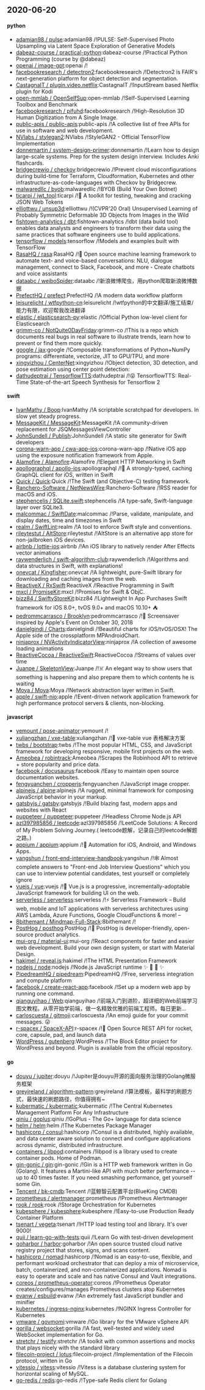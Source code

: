 ## 2020-06-20

#### python
* [adamian98 / pulse](https://github.com/adamian98/pulse):adamian98 /!PULSE: Self-Supervised Photo Upsampling via Latent Space Exploration of Generative Models
* [dabeaz-course / practical-python](https://github.com/dabeaz-course/practical-python):dabeaz-course /!Practical Python Programming (course by @dabeaz)
* [openai / image-gpt](https://github.com/openai/image-gpt):openai /!
* [facebookresearch / detectron2](https://github.com/facebookresearch/detectron2):facebookresearch /!Detectron2 is FAIR's next-generation platform for object detection and segmentation.
* [CastagnaIT / plugin.video.netflix](https://github.com/CastagnaIT/plugin.video.netflix):CastagnaIT /!InputStream based Netflix plugin for Kodi
* [open-mmlab / OpenSelfSup](https://github.com/open-mmlab/OpenSelfSup):open-mmlab /!Self-Supervised Learning Toolbox and Benchmark
* [facebookresearch / pifuhd](https://github.com/facebookresearch/pifuhd):facebookresearch /!High-Resolution 3D Human Digitization from A Single Image.
* [public-apis / public-apis](https://github.com/public-apis/public-apis):public-apis /!A collective list of free APIs for use in software and web development.
* [NVlabs / stylegan2](https://github.com/NVlabs/stylegan2):NVlabs /!StyleGAN2 - Official TensorFlow Implementation
* [donnemartin / system-design-primer](https://github.com/donnemartin/system-design-primer):donnemartin /!Learn how to design large-scale systems. Prep for the system design interview. Includes Anki flashcards.
* [bridgecrewio / checkov](https://github.com/bridgecrewio/checkov):bridgecrewio /!Prevent cloud misconfigurations during build-time for Terraform, Cloudformation, Kubernetes and other infrastructure-as-code-languages with Checkov by Bridgecrew.
* [malwaredllc / byob](https://github.com/malwaredllc/byob):malwaredllc /!BYOB (Build Your Own Botnet)
* [ticarpi / jwt_tool](https://github.com/ticarpi/jwt_tool):ticarpi /!🐍
A toolkit for testing, tweaking and cracking JSON Web Tokens
* [elliottwu / unsup3d](https://github.com/elliottwu/unsup3d):elliottwu /!(CVPR'20 Oral) Unsupervised Learning of Probably Symmetric Deformable 3D Objects from Images in the Wild
* [fishtown-analytics / dbt](https://github.com/fishtown-analytics/dbt):fishtown-analytics /!dbt (data build tool) enables data analysts and engineers to transform their data using the same practices that software engineers use to build applications.
* [tensorflow / models](https://github.com/tensorflow/models):tensorflow /!Models and examples built with TensorFlow
* [RasaHQ / rasa](https://github.com/RasaHQ/rasa):RasaHQ /!💬
Open source machine learning framework to automate text- and voice-based conversations: NLU, dialogue management, connect to Slack, Facebook, and more - Create chatbots and voice assistants
* [dataabc / weiboSpider](https://github.com/dataabc/weiboSpider):dataabc /!新浪微博爬虫，用python爬取新浪微博数据
* [PrefectHQ / prefect](https://github.com/PrefectHQ/prefect):PrefectHQ /!A modern data workflow platform
* [leisurelicht / wtfpython-cn](https://github.com/leisurelicht/wtfpython-cn):leisurelicht /!wtfpython的中文翻译/施工结束/ 能力有限，欢迎帮我改进翻译
* [elastic / elasticsearch-py](https://github.com/elastic/elasticsearch-py):elastic /!Official Python low-level client for Elasticsearch
* [grimm-co / NotQuite0DayFriday](https://github.com/grimm-co/NotQuite0DayFriday):grimm-co /!This is a repo which documents real bugs in real software to illustrate trends, learn how to prevent or find them more quickly.
* [google / jax](https://github.com/google/jax):google /!Composable transformations of Python+NumPy programs: differentiate, vectorize, JIT to GPU/TPU, and more
* [xingyizhou / CenterNet](https://github.com/xingyizhou/CenterNet):xingyizhou /!Object detection, 3D detection, and pose estimation using center point detection:
* [dathudeptrai / TensorflowTTS](https://github.com/dathudeptrai/TensorflowTTS):dathudeptrai /!😝
TensorflowTTS: Real-Time State-of-the-art Speech Synthesis for Tensorflow 2

#### swift
* [IvanMathy / Boop](https://github.com/IvanMathy/Boop):IvanMathy /!A scriptable scratchpad for developers. In slow yet steady progress.
* [MessageKit / MessageKit](https://github.com/MessageKit/MessageKit):MessageKit /!A community-driven replacement for JSQMessagesViewController
* [JohnSundell / Publish](https://github.com/JohnSundell/Publish):JohnSundell /!A static site generator for Swift developers
* [corona-warn-app / cwa-app-ios](https://github.com/corona-warn-app/cwa-app-ios):corona-warn-app /!Native iOS app using the exposure notification framework from Apple.
* [Alamofire / Alamofire](https://github.com/Alamofire/Alamofire):Alamofire /!Elegant HTTP Networking in Swift
* [apollographql / apollo-ios](https://github.com/apollographql/apollo-ios):apollographql /!📱
A strongly-typed, caching GraphQL client for iOS, written in Swift
* [Quick / Quick](https://github.com/Quick/Quick):Quick /!The Swift (and Objective-C) testing framework.
* [Ranchero-Software / NetNewsWire](https://github.com/Ranchero-Software/NetNewsWire):Ranchero-Software /!RSS reader for macOS and iOS.
* [stephencelis / SQLite.swift](https://github.com/stephencelis/SQLite.swift):stephencelis /!A type-safe, Swift-language layer over SQLite3.
* [malcommac / SwiftDate](https://github.com/malcommac/SwiftDate):malcommac /!Parse, validate, manipulate, and display dates, time and timezones in Swift
* [realm / SwiftLint](https://github.com/realm/SwiftLint):realm /!A tool to enforce Swift style and conventions.
* [rileytestut / AltStore](https://github.com/rileytestut/AltStore):rileytestut /!AltStore is an alternative app store for non-jailbroken iOS devices.
* [airbnb / lottie-ios](https://github.com/airbnb/lottie-ios):airbnb /!An iOS library to natively render After Effects vector animations
* [raywenderlich / swift-algorithm-club](https://github.com/raywenderlich/swift-algorithm-club):raywenderlich /!Algorithms and data structures in Swift, with explanations!
* [onevcat / Kingfisher](https://github.com/onevcat/Kingfisher):onevcat /!A lightweight, pure-Swift library for downloading and caching images from the web.
* [ReactiveX / RxSwift](https://github.com/ReactiveX/RxSwift):ReactiveX /!Reactive Programming in Swift
* [mxcl / PromiseKit](https://github.com/mxcl/PromiseKit):mxcl /!Promises for Swift & ObjC.
* [bizz84 / SwiftyStoreKit](https://github.com/bizz84/SwiftyStoreKit):bizz84 /!Lightweight In App Purchases Swift framework for iOS 8.0+, tvOS 9.0+ and macOS 10.10+
⛺
* [pedrommcarrasco / Brooklyn](https://github.com/pedrommcarrasco/Brooklyn):pedrommcarrasco /!🍎
Screensaver inspired by Apple's Event on October 30, 2018
* [danielgindi / Charts](https://github.com/danielgindi/Charts):danielgindi /!Beautiful charts for iOS/tvOS/OSX! The Apple side of the crossplatform MPAndroidChart.
* [ninjaprox / NVActivityIndicatorView](https://github.com/ninjaprox/NVActivityIndicatorView):ninjaprox /!A collection of awesome loading animations
* [ReactiveCocoa / ReactiveSwift](https://github.com/ReactiveCocoa/ReactiveSwift):ReactiveCocoa /!Streams of values over time
* [Juanpe / SkeletonView](https://github.com/Juanpe/SkeletonView):Juanpe /!☠️
An elegant way to show users that something is happening and also prepare them to which contents he is waiting
* [Moya / Moya](https://github.com/Moya/Moya):Moya /!Network abstraction layer written in Swift.
* [apple / swift-nio](https://github.com/apple/swift-nio):apple /!Event-driven network application framework for high performance protocol servers & clients, non-blocking.

#### javascript
* [yemount / pose-animator](https://github.com/yemount/pose-animator):yemount /!
* [xuliangzhan / vxe-table](https://github.com/xuliangzhan/vxe-table):xuliangzhan /!🐬
vxe-table vue 表格解决方案
* [twbs / bootstrap](https://github.com/twbs/bootstrap):twbs /!The most popular HTML, CSS, and JavaScript framework for developing responsive, mobile first projects on the web.
* [Ameobea / robintrack](https://github.com/Ameobea/robintrack):Ameobea /!Scrapes the Robinhood API to retrieve + store popularity and price data.
* [facebook / docusaurus](https://github.com/facebook/docusaurus):facebook /!Easy to maintain open source documentation websites.
* [fengyuanchen / cropperjs](https://github.com/fengyuanchen/cropperjs):fengyuanchen /!JavaScript image cropper.
* [alpinejs / alpine](https://github.com/alpinejs/alpine):alpinejs /!A rugged, minimal framework for composing JavaScript behavior in your markup.
* [gatsbyjs / gatsby](https://github.com/gatsbyjs/gatsby):gatsbyjs /!Build blazing fast, modern apps and websites with React
* [puppeteer / puppeteer](https://github.com/puppeteer/puppeteer):puppeteer /!Headless Chrome Node.js API
* [azl397985856 / leetcode](https://github.com/azl397985856/leetcode):azl397985856 /!LeetCode Solutions: A Record of My Problem Solving Journey.( leetcode题解，记录自己的leetcode解题之路。)
* [appium / appium](https://github.com/appium/appium):appium /!📱
Automation for iOS, Android, and Windows Apps.
* [yangshun / front-end-interview-handbook](https://github.com/yangshun/front-end-interview-handbook):yangshun /!🕸
Almost complete answers to "Front-end Job Interview Questions" which you can use to interview potential candidates, test yourself or completely ignore
* [vuejs / vue](https://github.com/vuejs/vue):vuejs /!🖖
Vue.js is a progressive, incrementally-adoptable JavaScript framework for building UI on the web.
* [serverless / serverless](https://github.com/serverless/serverless):serverless /!⚡
Serverless Framework – Build web, mobile and IoT applications with serverless architectures using AWS Lambda, Azure Functions, Google CloudFunctions & more! –
* [8bithemant / Mindmap-Full-Stack](https://github.com/8bithemant/Mindmap-Full-Stack):8bithemant /!
* [PostHog / posthog](https://github.com/PostHog/posthog):PostHog /!🦔
PostHog is developer-friendly, open-source product analytics.
* [mui-org / material-ui](https://github.com/mui-org/material-ui):mui-org /!React components for faster and easier web development. Build your own design system, or start with Material Design.
* [hakimel / reveal.js](https://github.com/hakimel/reveal.js):hakimel /!The HTML Presentation Framework
* [nodejs / node](https://github.com/nodejs/node):nodejs /!Node.js JavaScript runtime
✨
🐢
🚀
✨
* [PipedreamHQ / pipedream](https://github.com/PipedreamHQ/pipedream):PipedreamHQ /!Free, serverless integration and compute platform
* [facebook / create-react-app](https://github.com/facebook/create-react-app):facebook /!Set up a modern web app by running one command.
* [qianguyihao / Web](https://github.com/qianguyihao/Web):qianguyihao /!前端入门到进阶，超详细的Web前端学习图文教程。从零开始学前端，做一名精致优雅的前端工程师。每日更新...
* [carloscuesta / gitmoji](https://github.com/carloscuesta/gitmoji):carloscuesta /!An emoji guide for your commit messages.
😜
* [r-spacex / SpaceX-API](https://github.com/r-spacex/SpaceX-API):r-spacex /!🚀
Open Source REST API for rocket, core, capsule, pad, and launch data
* [WordPress / gutenberg](https://github.com/WordPress/gutenberg):WordPress /!The Block Editor project for WordPress and beyond. Plugin is available from the official repository.

#### go
* [douyu / jupiter](https://github.com/douyu/jupiter):douyu /!Jupiter是douyu开源的面向服务治理的Golang微服务框架
* [greyireland / algorithm-pattern](https://github.com/greyireland/algorithm-pattern):greyireland /!算法模板，最科学的刷题方式，最快速的刷题路径，你值得拥有~
* [kubermatic / kubermatic](https://github.com/kubermatic/kubermatic):kubermatic /!The Central Kubernetes Management Platform For Any Infrastructure
* [qiniu / goplus](https://github.com/qiniu/goplus):qiniu /!GoPlus - The Go+ language for data science
* [helm / helm](https://github.com/helm/helm):helm /!The Kubernetes Package Manager
* [hashicorp / consul](https://github.com/hashicorp/consul):hashicorp /!Consul is a distributed, highly available, and data center aware solution to connect and configure applications across dynamic, distributed infrastructure.
* [containers / libpod](https://github.com/containers/libpod):containers /!libpod is a library used to create container pods. Home of Podman.
* [gin-gonic / gin](https://github.com/gin-gonic/gin):gin-gonic /!Gin is a HTTP web framework written in Go (Golang). It features a Martini-like API with much better performance -- up to 40 times faster. If you need smashing performance, get yourself some Gin.
* [Tencent / bk-cmdb](https://github.com/Tencent/bk-cmdb):Tencent /!蓝鲸智云配置平台(BlueKing CMDB)
* [prometheus / alertmanager](https://github.com/prometheus/alertmanager):prometheus /!Prometheus Alertmanager
* [rook / rook](https://github.com/rook/rook):rook /!Storage Orchestration for Kubernetes
* [kubesphere / kubesphere](https://github.com/kubesphere/kubesphere):kubesphere /!Easy-to-use Production Ready Container Platform
* [tsenart / vegeta](https://github.com/tsenart/vegeta):tsenart /!HTTP load testing tool and library. It's over 9000!
* [quii / learn-go-with-tests](https://github.com/quii/learn-go-with-tests):quii /!Learn Go with test-driven development
* [goharbor / harbor](https://github.com/goharbor/harbor):goharbor /!An open source trusted cloud native registry project that stores, signs, and scans content.
* [hashicorp / nomad](https://github.com/hashicorp/nomad):hashicorp /!Nomad is an easy-to-use, flexible, and performant workload orchestrator that can deploy a mix of microservice, batch, containerized, and non-containerized applications. Nomad is easy to operate and scale and has native Consul and Vault integrations.
* [coreos / prometheus-operator](https://github.com/coreos/prometheus-operator):coreos /!Prometheus Operator creates/configures/manages Prometheus clusters atop Kubernetes
* [evanw / esbuild](https://github.com/evanw/esbuild):evanw /!An extremely fast JavaScript bundler and minifier
* [kubernetes / ingress-nginx](https://github.com/kubernetes/ingress-nginx):kubernetes /!NGINX Ingress Controller for Kubernetes
* [vmware / govmomi](https://github.com/vmware/govmomi):vmware /!Go library for the VMware vSphere API
* [gorilla / websocket](https://github.com/gorilla/websocket):gorilla /!A fast, well-tested and widely used WebSocket implementation for Go.
* [stretchr / testify](https://github.com/stretchr/testify):stretchr /!A toolkit with common assertions and mocks that plays nicely with the standard library
* [filecoin-project / lotus](https://github.com/filecoin-project/lotus):filecoin-project /!Implementation of the Filecoin protocol, written in Go
* [vitessio / vitess](https://github.com/vitessio/vitess):vitessio /!Vitess is a database clustering system for horizontal scaling of MySQL.
* [go-redis / redis](https://github.com/go-redis/redis):go-redis /!Type-safe Redis client for Golang
